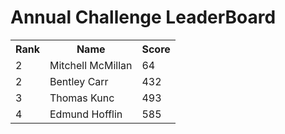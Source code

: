 # Annual Challenge LeaderBoard
<table><tr><th>Rank</th><th>Name</th><th>Score</th></tr>
<tr><td>2</td><td>Mitchell McMillan</td><td>64</td></tr>
<tr><td>2</td><td>Bentley Carr</td><td>432</td></tr> 
<tr><td>3</td><td>Thomas Kunc</td><td>493</td></tr> 
<tr><td>4</td><td>Edmund Hofflin</td><td>585</td></tr> 
</table>
